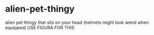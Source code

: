 # alien-pet-thingy
alien pet thingy that sits on your head (helmets might look weird when equipped) USE FIGURA FOR THIS
